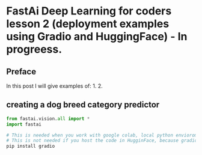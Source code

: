 # FastAi Deep Learning for coders lesson 2 (deployment examples using Gradio and HuggingFace) - In progreess. 

## Preface
In this post I will give examples of:
1. 
2. 
## creating a dog breed category predictor
```python
from fastai.vision.all import *
import fastai
```
```python
# This is needed when you work with google colab, local python envioroment or alike where the envioroment that your work in doesn't have that package installed.
# This is not needed if you host the code in HugginFace, because gradio package is already installed there.
pip install gradio
```
